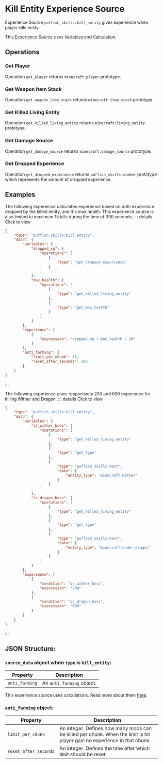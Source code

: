 # Kill Entity Experience Source

Experience Source `puffish_skills:kill_entity` gives experience when player kills entity.

This [Experience Source](/creators/configuration/experience-sources/experience-source) uses [Variables](/creators/configuration/calculations/variables) and [Calculation](/creators/configuration/calculations/calculation).


## Operations

### Get Player

Operation `get_player` returns `minecraft:player` prototype.

### Get Weapon Item Stack

Operation `get_weapon_item_stack` returns `minecraft:item_stack` prototype.

### Get Killed Living Entity

Operation `get_killed_living_entity` returns `minecraft:living_entity` prototype.

### Get Damage Source

Operation `get_damage_source` returns `minecraft:damage_source` prototype.

### Get Dropped Experience

Operation `get_dropped_experience` returns `puffish_skills:number` prototype which represents the amount of dropped experience.


## Examples

The following experience calculates experience based on both experience dropped by the killed entity, and it's max health. This experience source is also limited to maximum 15 kills during the time of 300 seconds.
::: details Click to view
```json
{
	"type": "puffish_skills:kill_entity",
	"data": {
		"variables": {
			"dropped_xp": {
				"operations": [
					{
						"type": "get_dropped_experience"
					}
				]
			},
			"max_health": {
				"operations": [
					{
						"type": "get_killed_living_entity"
					},
					{
						"type": "get_max_health"
					}
				]
			}
		},
		"experience": [
			{
				"expression": "dropped_xp + max_health / 20"
			}
		],
		"anti_farming": {
			"limit_per_chunk": 15,
			"reset_after_seconds": 300
		}
	}
}
```
:::

The following experience gives respectively 200 and 600 experience for killing Wither and Dragon.
::: details Click to view
```json
{
	"type": "puffish_skills:kill_entity",
	"data": {
		"variables": {
			"is_wither_boss": {
				"operations": [
					{
						"type": "get_killed_living_entity"
					},
					{
						"type": "get_type"
					},
					{
						"type": "puffish_skills:test",
						"data": {
							"entity_type": "minecraft:wither"
						}
					}
				]
			},
			"is_dragon_boss": {
				"operations": [
					{
						"type": "get_killed_living_entity"
					},
					{
						"type": "get_type"
					},
					{
						"type": "puffish_skills:test",
						"data": {
							"entity_type": "minecraft:ender_dragon"
						}
					}
				]
			}
		},
		"experience": [
			{
				"condition": "is_wither_boss",
				"expression": "200"
			},
			{
				"condition": "is_dragon_boss",
				"expression": "600"
			}
		]
	}
}
```
:::

## JSON Structure:

### `source_data` object when `type` is `kill_entity`:

|Property|Description|
|-|-|
|`anti_farming`|An `anti_farming` object.|

This experience source uses calculations. Read more about them [here](/creators/configuration/calculations/calculation).

### `anti_farming` object:

|Property|Description|
|-|-|
|`limit_per_chunk`|An integer. Defines how many mobs can be killed per chunk. When the limit is hit player gain no experience in that chunk.|
|`reset_after_seconds`|An integer. Defines the time after which limit should be reset.|